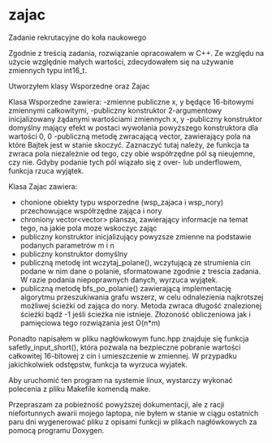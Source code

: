 # zajac
Zadanie rekrutacyjne do koła naukowego

Zgodnie z treścią zadania, rozwiązanie opracowałem w C++. Ze względu na użycie względnie małych wartości, zdecydowałem się na używanie zmiennych typu int16_t.

Utworzyłem klasy Wsporzedne oraz Zajac

Klasa Wsporzedne zawiera:
-zmienne publiczne x, y będące 16-bitowymi zmiennymi całkowitymi,
-publiczny konstruktor 2-argumentowy inicjalizowany żądanymi wartościami zmiennych x, y
-publiczny konstruktor domyślny mający efekt w postaci wywołania powyższego konstruktora dla wartości 0, 0
-publiczną metodę zwracającą vector, zawierający pola na które Bajtek jest w stanie skoczyć. Zaznaczyć tutaj należy, że funkcja ta zwraca pola niezależnie od tego, czy obie współrzędne pól są nieujemne, czy nie. Gdyby podanie tych pól wiązało się z over- lub underflowem, funkcja rzuca wyjątek.

Klasa Zajac zawiera:
- chonione obiekty typu wsporzedne (wsp_zajaca i wsp_nory) przechowujące współrzędne zająca i nory
- chroniony vector<vector<bool>> plansza, zawierający informacje na temat tego, na jakie pola moze wskoczyc zając
- publiczny konstruktor inicjalizujący powyzsze zmienne na podstawie podanych parametrów m i n
- publiczny konstruktor domyślny
- publiczną metodę int wczytaj_polane(), wczytującą ze strumienia cin podane w nim dane o polanie, sformatowane zgodnie z trescia zadania. W razie podania niepoprawnych danych, wyrzuca wyjątek.
- publiczną metodę bfs_po_polanie() zawierającą implementację algorytmu przeszukiwania grafu wszerz, w celu odnalezienia najkrotszej możliwej ścieżki od zająca do nory. Metoda zwraca długość znalezionej ścieżki bądź -1 jeśli ścieżka nie istnieje.
Złozoność obliczeniowa jak i pamięciowa tego rozwiązania jest O(n*m)

Ponadto napisałem w pliku nagłówkowym func.hpp znajduje się funkcja safetly_input_short(), która pozwala na bezpieczne pobranie wartości całkowitej 16-bitowej z cin i umieszczenie w zmiennej. W przypadku jakichkolwiek odstępstw, funkcja ta wyrzuca wyjatek.

Aby uruchomić ten program na systemie linux, wystarczy wykonać polecenia z pliku Makefile komendą make.

Przepraszam za pobieżność powyższej dokumentacji, ale z racji niefortunnych awarii mojego laptopa, nie byłem w stanie w ciągu ostatnich paru dni wygenerować pliku z opisami funkcji w plikach nagłówkowych za pomocą programu Doxygen.